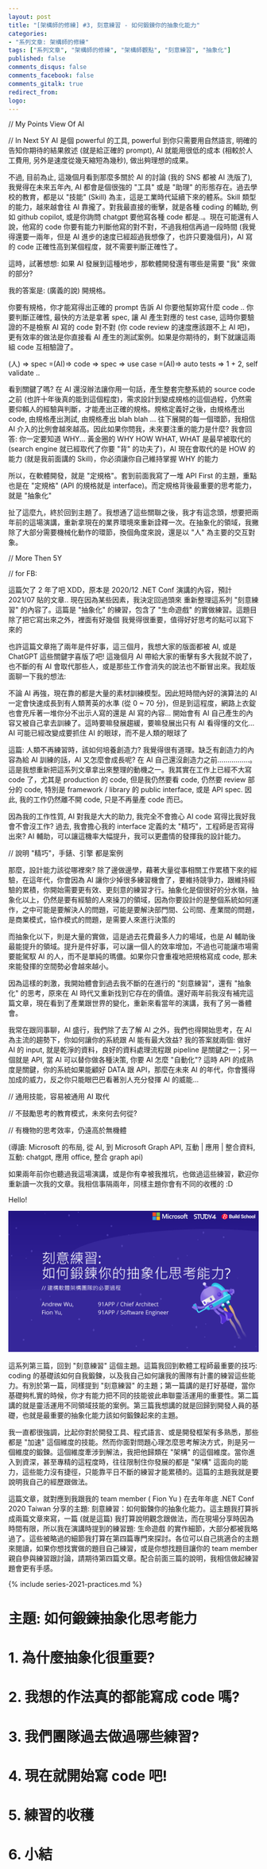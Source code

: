 ```yaml
---
layout: post
title: "[架構師的修練] #3, 刻意練習 - 如何鍛鍊你的抽象化能力"
categories:
- "系列文章: 架構師的修練"
tags: ["系列文章", "架構師的修練", "架構師觀點", "刻意練習", "抽象化"]
published: false
comments_disqus: false
comments_facebook: false
comments_gitalk: true
redirect_from:
logo: 
---
```


// My Points View Of AI

// In Next 5Y
AI 是個 powerful 的工具, powerful 到你只需要用自然語言, 明確的告知你期待的結果敘述 (就是給正確的 prompt), AI 就能用很低的成本 (相較於人工費用, 另外是速度從幾天縮短為幾秒), 做出夠理想的成果。

不過, 目前為止, 這幾個月看到那麼多關於 AI 的討論 (我的 SNS 都被 AI 洗版了), 我覺得在未來五年內, AI 都會是個很強的 "工具" 或是 "助理" 的形態存在。過去學校的教育，都是以 "技能" (Skill) 為主，這是工業時代延續下來的體系。Skill 類型的能力，越來越會往 AI 靠攏了。對我最直接的衝擊，就是各種 coding 的輔助, 例如 github copilot, 或是你詢問 chatgpt 要他寫各種 code 都是..。現在可能還有人說，他寫的 code 你要有能力判斷他寫的對不對，不過我相信再過一段時間 (我覺得還要一兩年，但是 AI 進步的速度已經超過我想像了，也許只要幾個月)，AI 寫的 code 正確性高到某個程度，就不需要判斷正確性了。

這時，試著想想: 如果 AI 發展到這種地步，那軟體開發還有哪些是需要 "我" 來做的部分?

我的答案是: (廣義的說) 開規格。

你要有規格，你才能寫得出正確的 prompt 告訴 AI 你要他幫妳寫什麼 code .. 你要判斷正確性, 最快的方法是拿著 spec, 讓 AI 產生對應的 test case, 這時你要驗證的不是檢察 AI 寫的 code 對不對 (你 code review 的速度應該跟不上 AI 吧)，更有效率的做法是你直接看 AI 產生的測試案例。如果是你期待的，剩下就讓這兩組 code 互相驗證了。

(人)
=> spec =(AI)=> code
=> spec => use case =(AI)=> auto tests
=> 1 + 2, self validate ..

看到關鍵了嗎? 在 AI 還沒辦法讓你用一句話，產生整套完整系統的 source code 之前 (也許十年後真的能到這個程度)，需求設計到變成規格的這個過程，仍然需要仰賴人的經驗與判斷，才能產出正確的規格。規格定義好之後，由規格產出 code, 由規格產出測試, 由規格產出 blah blah ... 往下展開的每一個環節，我相信 AI 介入的比例會越來越高。因此如果你問我，未來要注重的能力是什麼? 我會回答: 你一定要知道 WHY... 黃金圈的 WHY HOW WHAT, WHAT 是最早被取代的 (search engine 就已經取代了你要 "背" 的功夫了)，AI 現在會取代的是 HOW 的能力 (就是我前面講的 Skill)，你必須讓你自己維持掌握 WHY 的能力

所以，在軟體開發，就是 "定規格"。套到前面我寫了一堆 API First 的主題，重點也是在 "定規格" (API 的規格就是 interface)。而定規格背後最重要的思考能力，就是 "抽象化"


扯了這麼九，終於回到主題了。我想通了這些關聯之後，我才有這念頭，想要把兩年前的這場演講，重新拿現在的業界環境來重新詮釋一次。在抽象化的領域，我撇除了大部分需要機械化動作的環節，換個角度來說，還是以 "人" 為主要的交互對象。




// More Then 5Y




// for FB:

這篇欠了 2 年了吧 XDD，原本是 2020/12 .NET Conf 演講的內容，預計 2021/07 貼的文章.. 現在因為某些因素，我決定回過頭來
重新整理這系列 "刻意練習" 的內容了。這篇是 "抽象化" 的練習，包含了 "生命遊戲" 的實做練習。這題目除了把它寫出來之外，裡面有好幾個
我覺得很重要，值得好好思考的點可以寫下來的

也許這篇文章拖了兩年是件好事，這三個月，我想大家的版面都被 AI, 或是 ChatGPT 這些關鍵字喜版了吧! 這幾個月 AI 帶給大家的衝擊有多大我就不說了，也不斷的有 AI 會取代那些人，或是那些工作會消失的說法也不斷冒出來。我趁版面聊一下我的想法:

不論 AI 再強，現在靠的都是大量的素材訓練模型。因此短時間內好的演算法的 AI 一定會快速成長到有人類菁英的水準 (從 0 ~ 70 分)，但是到這程度，網路上衣錠也會充斥著一堆你分不出示人寫的還是 AI 寫的內容... 開始會有 AI 自己產生的內容又被自己拿去訓練了。這時要嘛發展趨緩，要嘛發展出只有 AI 看得懂的文化... AI 可能已經改變成要抓住 AI 的眼球，而不是人類的眼球了

這篇: 人類不再練習時，該如何培養創造力? 我覺得很有道理。缺乏有創造力的內容為給 AI 訓練的話，AI 又怎麼會成長呢? 在 AI 自己還沒創造力之前................。這是我想重新把這系列文章拿出來整理的動機之一。我其實在工作上已經不大寫 code 了，尤其是 production 的 code, 但是我仍然要看 code, 仍然要 review 部分的 code, 特別是 framework / library 的 public interface, 或是 API spec. 因此, 我的工作仍然離不開 code, 只是不再量產 code 而已。

因為我的工作性質, AI 對我是大大的助力, 我完全不會擔心 AI code 寫得比我好我會不會沒工作? 過去, 我會擔心我的 interface 定義的太 "精巧"，工程師是否寫得出來? AI 輔助，可以讓這機率大幅提升，我可以更盡情的發揮我的設計能力。

// 說明 "精巧"，手錶、引擎 都是案例

那麼，設計能力該從哪裡來? 除了邊做邊學，藉著大量從事相關工作累積下來的經驗，在這年代，你會因為 AI 讓你少掉很多練習機會了，要維持競爭力，跟維持經驗的累積，你開始需要更有效、更刻意的練習才行。抽象化是個很好的分水嶺，抽象化以上，仍然是要有經驗的人來操刀的領域，因為你要設計的是整個系統如何運作，之中可能是要解決人的問題，可能是要解決部門間、公司間、產業間的問題，是商業模式，協作模式的問題，是需要人來進行決策的

而抽象化以下，則是大量的實做，這是過去花費最多人力的場域，也是 AI 輔助後最能提升的領域。提升是件好事，可以讓一個人的效率增加，不過也可能讓市場需要能駕馭 AI 的人，而不是單純的瑪儂。如果你只會重複地把規格寫成 code, 那未來能發揮的空間勢必會越來越小。

因為這樣的刺激，我開始體會到過去我不斷的在進行的 "刻意練習"，還有 "抽象化" 的思考，原來在 AI 時代又重新找到它存在的價值。還好兩年前我沒有補完這篇文章，現在看到了產業跟世界的變化，重新來看當年的演講，我有了另一番體會。

我常在跟同事聊，AI 盛行，我們除了去了解 AI 之外，我們也得開始思考，在 AI 為主流的趨勢下，你如何讓你的系統跟 AI 能有最大效益? 我的答案就兩個: 做好 AI 的 input, 就是乾淨的資料，良好的資料處理流程跟 pipeline 是關鍵之一；另一個就是 API, 當 AI 可以替你做各種決策, 你要 AI 怎麼 "自動化"? 這時 API 的成熟度是關鍵，你的系統如果能顧好 DATA 跟 API，那麼在未來 AI 的年代，你會獲得加成的威力，反之你只能眼巴巴看著別人充分發揮 AI 的威能...

// 通用技能，容易被通用 AI 取代

// 不鼓勵思考的教育模式，未來何去何從?

// 有機物的思考效率，仍遠高於無機體


(導讀: Microsoft 的布局, 從 AI, 到 Microsoft Graph API, 互動 | 應用 | 整合資料, 互動: chatgpt, 應用 office, 整合 graph api)

如果兩年前你也聽過我這場演講，或是你有幸被我推坑，也做過這些練習，歡迎你重新讀一次我的文章。我相信事隔兩年，同樣主題你會有不同的收穫的 :D







Hello!

![](/wp-content/images/2023-04-01-practice-02-abstraction/slides/page02.png)

這系列第三篇，回到 "刻意練習" 這個主題。這篇我回到軟體工程師最重要的技巧: coding 的基礎該如何自我鍛鍊，以及我自己如何讓我的團隊有計畫的練習這些能力。有別於第一篇，同樣提到 "刻意練習" 的主題；第一篇講的是打好基礎，當你基礎夠札實的時候，你才有能力把不同的技能彼此串聯靈活運用的重要性。第二篇講的就是靈活運用不同領域技能的案例。第三篇我想講的就是回歸到開發人員的基礎，也就是最重要的抽象化能力該如何鍛鍊起來的主題。

我一直都很強調，比起你對於開發工具、程式語言、或是開發框架有多熟悉，那些都是 "加速" 這個維度的技能。然而你面對問題心理怎麼思考解決方式，則是另一個維度的鍛鍊。這個維度牽涉到解法，我把他歸類在 "架構" 的這個維度。當你進入到資深，甚至專精的這程度時，往往限制住你發展的都是 "架構" 這面向的能力，這些能力沒有捷徑，只能靠平日不斷的練習才能累積的。這篇的主題我就是要說明我自己的經歷跟做法。

<!--more-->

這篇文章，就對應到我跟我的 team member ( Fion Yu ) 在去年年底 .NET Conf 2020 Taiwan 分享的主題: 刻意練習：如何鍛鍊你的抽象化能力。這主題我打算拆成兩篇文章來寫，一篇 (就是這篇) 我打算說明觀念跟做法，而在現場分享時因為時間有限，所以我在演講時提到的練習題: 生命遊戲 的實作細節，大部分都被我略過了。這些被略過的細節我打算在第四篇專門來探討。各位可以自己挑適合的主題來閱讀，如果你想找實做的題目自己練習，或是你想找題目讓你的 team member 親自參與練習跟討論，請期待第四篇文章。配合前面三篇的說明，我相信做起練習題會更有手感。

{% include series-2021-practices.md %}



# 主題: 如何鍛鍊抽象化思考能力



# 1. 為什麼抽象化很重要?



# 2. 我想的作法真的都能寫成 code 嗎?



# 3. 我們團隊過去做過哪些練習?



# 4. 現在就開始寫 code 吧!



# 5. 練習的收穫


# 6. 小結